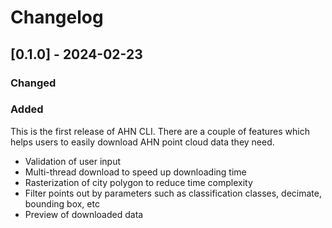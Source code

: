 # Changelog
## [0.1.0] - 2024-02-23
### Changed

### Added
This is the first release of AHN CLI. There are a couple of features which helps users to easily download AHN point cloud data they need.
* Validation of user input
* Multi-thread download to speed up downloading time
* Rasterization of city polygon to reduce time complexity
* Filter points out by parameters such as classification classes, decimate, bounding box, etc
* Preview of downloaded data